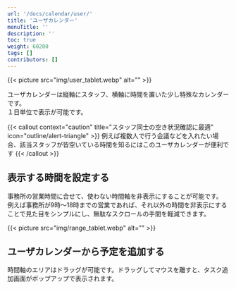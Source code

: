 ```yaml
---
url: '/docs/calendar/user/'
title: 'ユーザカレンダー'
menuTitle: ''
description: ''
toc: true
weight: 60200
tags: []
contributors: []
---
```


{{< picture src="img/user_tablet.webp" alt="" >}}

ユーザカレンダーは縦軸にスタッフ、横軸に時間を置いた少し特殊なカレンダーです。  
１日単位で表示が可能です。

{{< callout context="caution" title="スタッフ同士の空き状況確認に最適" icon="outline/alert-triangle" >}}
例えば複数人で行う会議などを入れたい場合、該当スタッフが皆空いている時間を知るにはこのユーザカレンダーが便利です
{{< /callout >}}

## 表示する時間を設定する

事務所の営業時間に合せて、使わない時間軸を非表示にすることが可能です。
例えば事務所が9時〜18時までの営業であれば、それ以外の時間を非表示にすることで見た目をシンプルにし、無駄なスクロールの手間を軽減できます。

{{< picture src="img/range_tablet.webp" alt="" >}}

## ユーザカレンダーから予定を追加する

時間軸のエリアはドラッグが可能です。ドラッグしてマウスを離すと、タスク追加画面がポップアップで表示されます。
